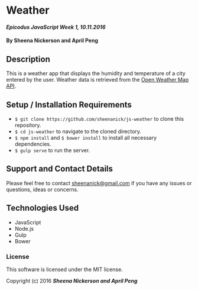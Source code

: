 # Weather

#### _Epicodus JavaScript Week 1, 10.11.2016_

#### By Sheena Nickerson and April Peng

## Description

This is a weather app that displays the humidity and temperature of a city entered by the user. Weather data is retrieved from the [Open Weather Map API](http://openweathermap.org/api).

## Setup / Installation Requirements

* `$ git clone https://github.com/sheenanick/js-weather` to clone this repository.
* `$ cd js-weather` to navigate to the cloned directory.
* `$ npm install` and `$ bower install` to install all necessary dependencies.
* `$ gulp serve` to run the server.

## Support and Contact Details

Please feel free to contact sheenanick@gmail.com if you have any issues or questions, ideas or concerns.

## Technologies Used

* JavaScript
* Node.js
* Gulp
* Bower

### License

This software is licensed under the MIT license.

Copyright (c) 2016 **_Sheena Nickerson and April Peng_**
